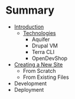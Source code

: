 # Summary

* [Introduction](README.md)
   * [Technologies](technologies.md)
       * Aquifer
       * Drupal VM
       * Terra CLI
       * OpenDevShop
* [Creating a New Site](creating_a_new_site.md)
   * From Scratch
   * From Existing Files
* Development
* Deployment


